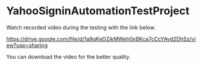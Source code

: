 # YahooSigninAutomationTestProject
Watch recorded video during the testing with the link below.

https://drive.google.com/file/d/1a9qKeDZikMWeh0xBKca7cCcYAvd2DhSz/view?usp=sharing

You can download the video for the better quality.
